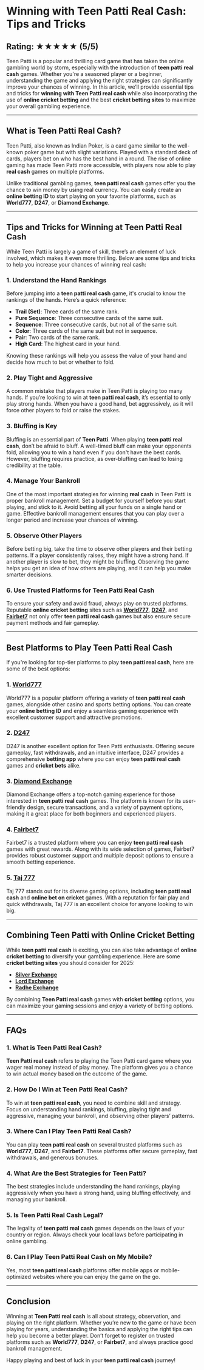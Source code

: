 # Winning with Teen Patti Real Cash: Tips and Tricks

## Rating: ★★★★★ (5/5)

Teen Patti is a popular and thrilling card game that has taken the online gambling world by storm, especially with the introduction of **teen patti real cash** games. Whether you're a seasoned player or a beginner, understanding the game and applying the right strategies can significantly improve your chances of winning. In this article, we’ll provide essential tips and tricks for **winning with Teen Patti real cash** while also incorporating the use of **online cricket betting** and the best **cricket betting sites** to maximize your overall gambling experience.

---

## What is Teen Patti Real Cash?

Teen Patti, also known as Indian Poker, is a card game similar to the well-known poker game but with slight variations. Played with a standard deck of cards, players bet on who has the best hand in a round. The rise of online gaming has made Teen Patti more accessible, with players now able to play **real cash** games on multiple platforms.

Unlike traditional gambling games, **teen patti real cash** games offer you the chance to win money by using real currency. You can easily create an **online betting ID** to start playing on your favorite platforms, such as **World777**, **D247**, or **Diamond Exchange**.

---

## Tips and Tricks for Winning at Teen Patti Real Cash

While Teen Patti is largely a game of skill, there’s an element of luck involved, which makes it even more thrilling. Below are some tips and tricks to help you increase your chances of winning real cash:

### 1. **Understand the Hand Rankings**

Before jumping into a **teen patti real cash** game, it's crucial to know the rankings of the hands. Here’s a quick reference:

- **Trail (Set)**: Three cards of the same rank.
- **Pure Sequence**: Three consecutive cards of the same suit.
- **Sequence**: Three consecutive cards, but not all of the same suit.
- **Color**: Three cards of the same suit but not in sequence.
- **Pair**: Two cards of the same rank.
- **High Card**: The highest card in your hand.

Knowing these rankings will help you assess the value of your hand and decide how much to bet or whether to fold.

### 2. **Play Tight and Aggressive**

A common mistake that players make in Teen Patti is playing too many hands. If you’re looking to win at **teen patti real cash**, it’s essential to only play strong hands. When you have a good hand, bet aggressively, as it will force other players to fold or raise the stakes.

### 3. **Bluffing is Key**

Bluffing is an essential part of **Teen Patti**. When playing **teen patti real cash**, don’t be afraid to bluff. A well-timed bluff can make your opponents fold, allowing you to win a hand even if you don't have the best cards. However, bluffing requires practice, as over-bluffing can lead to losing credibility at the table.

### 4. **Manage Your Bankroll**

One of the most important strategies for winning **real cash** in Teen Patti is proper bankroll management. Set a budget for yourself before you start playing, and stick to it. Avoid betting all your funds on a single hand or game. Effective bankroll management ensures that you can play over a longer period and increase your chances of winning.

### 5. **Observe Other Players**

Before betting big, take the time to observe other players and their betting patterns. If a player consistently raises, they might have a strong hand. If another player is slow to bet, they might be bluffing. Observing the game helps you get an idea of how others are playing, and it can help you make smarter decisions.

### 6. **Use Trusted Platforms for Teen Patti Real Cash**

To ensure your safety and avoid fraud, always play on trusted platforms. Reputable **online cricket betting** sites such as **[World777](https://world777signup.com/)**, **[D247](https://d247signup.com/)**, and **[Fairbet7](https://fairbet7signup.com/)** not only offer **teen patti real cash** games but also ensure secure payment methods and fair gameplay.

---

## Best Platforms to Play Teen Patti Real Cash

If you're looking for top-tier platforms to play **teen patti real cash**, here are some of the best options:

### 1. **[World777](https://world777signup.com/)**
World777 is a popular platform offering a variety of **teen patti real cash** games, alongside other casino and sports betting options. You can create your **online betting ID** and enjoy a seamless gaming experience with excellent customer support and attractive promotions.

### 2. **[D247](https://d247signup.com/)**
D247 is another excellent option for Teen Patti enthusiasts. Offering secure gameplay, fast withdrawals, and an intuitive interface, D247 provides a comprehensive **betting app** where you can enjoy **teen patti real cash** games and **cricket bets** alike.

### 3. **[Diamond Exchange](https://diamondsexchangecom.com/)**
Diamond Exchange offers a top-notch gaming experience for those interested in **teen patti real cash** games. The platform is known for its user-friendly design, secure transactions, and a variety of payment options, making it a great place for both beginners and experienced players.

### 4. **[Fairbet7](https://fairbet7signup.com/)**
Fairbet7 is a trusted platform where you can enjoy **teen patti real cash** games with great rewards. Along with its wide selection of games, Fairbet7 provides robust customer support and multiple deposit options to ensure a smooth betting experience.

### 5. **[Taj 777](https://taj007com.com/)**
Taj 777 stands out for its diverse gaming options, including **teen patti real cash** and **online bet on cricket** games. With a reputation for fair play and quick withdrawals, Taj 777 is an excellent choice for anyone looking to win big.

---

## Combining Teen Patti with Online Cricket Betting

While **teen patti real cash** is exciting, you can also take advantage of **online cricket betting** to diversify your gambling experience. Here are some **cricket betting sites** you should consider for 2025:

- **[Silver Exchange](https://silverrexchcom.com/)**
- **[Lord Exchange](https://lordsexchangeid.com/)**
- **[Radhe Exchange](https://radheexchxyz.com/)**

By combining **Teen Patti real cash** games with **cricket betting** options, you can maximize your gaming sessions and enjoy a variety of betting options.

---

## FAQs

### 1. **What is Teen Patti Real Cash?**
**Teen Patti real cash** refers to playing the Teen Patti card game where you wager real money instead of play money. The platform gives you a chance to win actual money based on the outcome of the game.

### 2. **How Do I Win at Teen Patti Real Cash?**
To win at **teen patti real cash**, you need to combine skill and strategy. Focus on understanding hand rankings, bluffing, playing tight and aggressive, managing your bankroll, and observing other players’ patterns.

### 3. **Where Can I Play Teen Patti Real Cash?**
You can play **teen patti real cash** on several trusted platforms such as **World777**, **D247**, and **Fairbet7**. These platforms offer secure gameplay, fast withdrawals, and generous bonuses.

### 4. **What Are the Best Strategies for Teen Patti?**
The best strategies include understanding the hand rankings, playing aggressively when you have a strong hand, using bluffing effectively, and managing your bankroll.

### 5. **Is Teen Patti Real Cash Legal?**
The legality of **teen patti real cash** games depends on the laws of your country or region. Always check your local laws before participating in online gambling.

### 6. **Can I Play Teen Patti Real Cash on My Mobile?**
Yes, most **teen patti real cash** platforms offer mobile apps or mobile-optimized websites where you can enjoy the game on the go.

---

## Conclusion

Winning at **Teen Patti real cash** is all about strategy, observation, and playing on the right platform. Whether you’re new to the game or have been playing for years, understanding the basics and applying the right tips can help you become a better player. Don’t forget to register on trusted platforms such as **World777**, **D247**, or **Fairbet7**, and always practice good bankroll management.

Happy playing and best of luck in your **teen patti real cash** journey!
